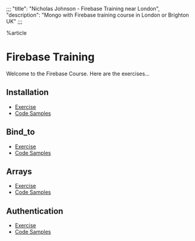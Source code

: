 ;;;
"title": "Nicholas Johnson - Firebase Training near London",
"description": "Mongo with Firebase training course in London or Brighton UK"
;;;

%article



# Firebase Training

Welcome to the Firebase Course. Here are the exercises...



## Installation

* [Exercise](/courses/firebase/exercises/installation/)
* [Code Samples](https://www.dropbox.com/sh/vctiatcptagnjrf/AABFxfo9eHDSUNe0eWm488HRa?dl=1)



## Bind_to

* [Exercise](/courses/firebase/exercises/bind_to/)
* [Code Samples](https://www.dropbox.com/sh/r67fsqiblfoj4w6/AAAYFdTO5D1MKCcwMYY2ecjYa?dl=1)



## Arrays

* [Exercise](/courses/firebase/exercises/arrays/)
* [Code Samples](https://www.dropbox.com/sh/99gc67oiygk7awh/AAARp-PAXMUJwUVJEOZG_nYya?dl=1)




## Authentication

* [Exercise](/courses/firebase/exercises/authentication/)
* [Code Samples](https://www.dropbox.com/sh/99gc67oiygk7awh/AAARp-PAXMUJwUVJEOZG_nYya?dl=1)
